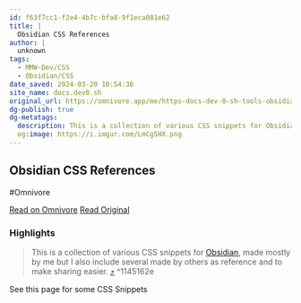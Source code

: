 ```yaml
---
id: f63f7cc1-f2e4-4b7c-bfa8-9f1eca081e62
title: |
  Obsidian CSS References
author: |
  unknown
tags:
  - MMW-Dev/CSS
  - Obsidian/CSS
date_saved: 2024-03-20 10:54:36
site_name: docs.dev0.sh
original_url: https://omnivore.app/me/https-docs-dev-0-sh-tools-obsidian-css-snippets-18e58b5812a
dg-publish: true
dg-metatags:
  description: This is a collection of various CSS snippets for Obsidian, made mostly by me but I also include several made by others as reference and to make sharing easier.
  og:image: https://i.imgur.com/LmCg5HX.png
---
```


## Obsidian CSS References
#Omnivore

[Read on Omnivore](https://omnivore.app/me/https-docs-dev-0-sh-tools-obsidian-css-snippets-18e58b5812a)
[Read Original](https://docs.dev0.sh/tools/obsidian/css-snippets/)

### Highlights

> This is a collection of various CSS snippets for [Obsidian](https://docs.dev0.sh/404), made mostly by me but I also include several made by others as reference and to make sharing easier. [⤴️](https://omnivore.app/me/https-docs-dev-0-sh-tools-obsidian-css-snippets-18e58b5812a#1145162e-cb1c-4292-86ab-b2f69333b21c)  ^1145162e

See this page for some CSS Snippets 

